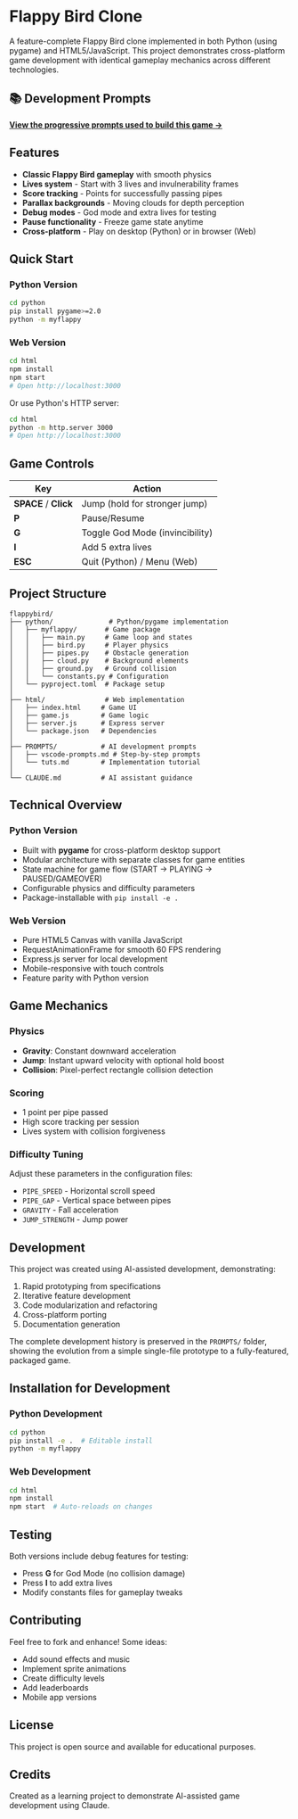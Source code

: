 # Flappy Bird Clone

A feature-complete Flappy Bird clone implemented in both Python (using pygame) and HTML5/JavaScript. This project demonstrates cross-platform game development with identical gameplay mechanics across different technologies.

## 📚 Development Prompts

**[View the progressive prompts used to build this game →](PROMPTS/)**

## Features

- **Classic Flappy Bird gameplay** with smooth physics
- **Lives system** - Start with 3 lives and invulnerability frames
- **Score tracking** - Points for successfully passing pipes
- **Parallax backgrounds** - Moving clouds for depth perception
- **Debug modes** - God mode and extra lives for testing
- **Pause functionality** - Freeze game state anytime
- **Cross-platform** - Play on desktop (Python) or in browser (Web)

## Quick Start

### Python Version

```bash
cd python
pip install pygame>=2.0
python -m myflappy
```

### Web Version

```bash
cd html
npm install
npm start
# Open http://localhost:3000
```

Or use Python's HTTP server:
```bash
cd html
python -m http.server 3000
# Open http://localhost:3000
```

## Game Controls

| Key | Action |
|-----|--------|
| **SPACE** / **Click** | Jump (hold for stronger jump) |
| **P** | Pause/Resume |
| **G** | Toggle God Mode (invincibility) |
| **I** | Add 5 extra lives |
| **ESC** | Quit (Python) / Menu (Web) |

## Project Structure

```
flappybird/
├── python/              # Python/pygame implementation
│   ├── myflappy/       # Game package
│   │   ├── main.py     # Game loop and states
│   │   ├── bird.py     # Player physics
│   │   ├── pipes.py    # Obstacle generation
│   │   ├── cloud.py    # Background elements
│   │   ├── ground.py   # Ground collision
│   │   └── constants.py # Configuration
│   └── pyproject.toml  # Package setup
│
├── html/               # Web implementation
│   ├── index.html     # Game UI
│   ├── game.js        # Game logic
│   ├── server.js      # Express server
│   └── package.json   # Dependencies
│
├── PROMPTS/           # AI development prompts
│   ├── vscode-prompts.md # Step-by-step prompts
│   └── tuts.md        # Implementation tutorial
│
└── CLAUDE.md          # AI assistant guidance
```

## Technical Overview

### Python Version
- Built with **pygame** for cross-platform desktop support
- Modular architecture with separate classes for game entities
- State machine for game flow (START → PLAYING → PAUSED/GAMEOVER)
- Configurable physics and difficulty parameters
- Package-installable with `pip install -e .`

### Web Version
- Pure HTML5 Canvas with vanilla JavaScript
- RequestAnimationFrame for smooth 60 FPS rendering
- Express.js server for local development
- Mobile-responsive with touch controls
- Feature parity with Python version

## Game Mechanics

### Physics
- **Gravity**: Constant downward acceleration
- **Jump**: Instant upward velocity with optional hold boost
- **Collision**: Pixel-perfect rectangle collision detection

### Scoring
- 1 point per pipe passed
- High score tracking per session
- Lives system with collision forgiveness

### Difficulty Tuning
Adjust these parameters in the configuration files:
- `PIPE_SPEED` - Horizontal scroll speed
- `PIPE_GAP` - Vertical space between pipes
- `GRAVITY` - Fall acceleration
- `JUMP_STRENGTH` - Jump power

## Development

This project was created using AI-assisted development, demonstrating:
1. Rapid prototyping from specifications
2. Iterative feature development
3. Code modularization and refactoring
4. Cross-platform porting
5. Documentation generation

The complete development history is preserved in the `PROMPTS/` folder, showing the evolution from a simple single-file prototype to a fully-featured, packaged game.

## Installation for Development

### Python Development
```bash
cd python
pip install -e .  # Editable install
python -m myflappy
```

### Web Development
```bash
cd html
npm install
npm start  # Auto-reloads on changes
```

## Testing

Both versions include debug features for testing:
- Press **G** for God Mode (no collision damage)
- Press **I** to add extra lives
- Modify constants files for gameplay tweaks

## Contributing

Feel free to fork and enhance! Some ideas:
- Add sound effects and music
- Implement sprite animations
- Create difficulty levels
- Add leaderboards
- Mobile app versions

## License

This project is open source and available for educational purposes.

## Credits

Created as a learning project to demonstrate AI-assisted game development using Claude.